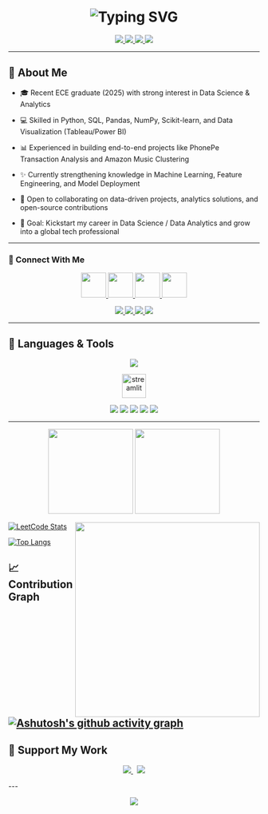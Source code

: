 <!-- Profile Header -->
<h1 align="center">
  <img src="https://readme-typing-svg.herokuapp.com?font=Fira+Code&size=28&pause=1000&color=A230ED&center=true&vCenter=true&width=600&lines=Hi+👋,+I'm+Vinothkumar;Data+Science+%7C+ML+%7C+AI;Passionate+about+Tech+%26+Innovation" alt="Typing SVG">
</h1>

<p align="center">
  <a href="https://github.com/vinothkumar" target="_blank">
    <img src="https://img.shields.io/badge/-Data%20Science-9D4EDD?style=for-the-badge&logo=python&logoColor=white" />
  </a>
  <a href="https://www.linkedin.com/in/vinothkumar" target="_blank">
    <img src="https://img.shields.io/badge/-Machine%20Learning-7B2CBF?style=for-the-badge&logo=scikitlearn&logoColor=white" />
  </a>
  <a href="https://vinothkumar-portfolio.com" target="_blank">
    <img src="https://img.shields.io/badge/-Full%20Stack-8A2BE2?style=for-the-badge&logo=react&logoColor=white" />
  </a>
  <a href="https://buymeacoffee.com/vinodatasc4" target="_blank">
    <img src="https://img.shields.io/badge/-Support%20Me-F7DF1E?style=for-the-badge&logo=buymeacoffee&logoColor=black" />
  </a>
</p>

---

## 💫 About Me

- 🎓 Recent ECE graduate (2025) with strong interest in Data Science & Analytics

- 💻 Skilled in Python, SQL, Pandas, NumPy, Scikit-learn, and Data Visualization (Tableau/Power BI)

- 📊 Experienced in building end-to-end projects like PhonePe Transaction Analysis and Amazon Music Clustering

- ✨ Currently strengthening knowledge in Machine Learning, Feature Engineering, and Model Deployment

- 🤝 Open to collaborating on data-driven projects, analytics solutions, and open-source contributions

- 🎯 Goal: Kickstart my career in Data Science / Data Analytics and grow into a global tech professional

---
### 🔗 Connect With Me

<p align="center">
  <a href="mailto:yourmail@gmail.com">
    <img src="https://skillicons.dev/icons?i=gmail" width="50" />
  </a>
  <a href="https://www.linkedin.com/in/your-linkedin/">
    <img src="https://skillicons.dev/icons?i=linkedin" width="50" />
  </a>
  <a href="https://github.com/YOUR_USERNAME">
    <img src="https://skillicons.dev/icons?i=github" width="50" />
  </a>
  <a href="https://twitter.com/your-twitter">
    <img src="https://skillicons.dev/icons?i=twitter" width="50" />
  </a>
</p>

<p align="center">
   <a href="mailto:YOUR_EMAIL" target="_blank">
    <img src="https://img.shields.io/badge/Email-Say%20Hi-9D4EDD?style=for-the-badge&logo=gmail" />
  </a>
  <a href="https://linkedin.com/in/YOUR_LINKEDIN" target="_blank">
    <img src="https://img.shields.io/badge/LinkedIn-Connect-7B2CBF?style=for-the-badge&logo=linkedin" />
  </a>
  <a href="https://twitter.com/YOUR_TWITTER" target="_blank">
    <img src="https://img.shields.io/badge/Twitter-Follow-8A2BE2?style=for-the-badge&logo=twitter" />
  </a>
  <a href="https://youtube.com/YOUR_YOUTUBE" target="_blank">
    <img src="https://img.shields.io/badge/YouTube-Subscribe-7B2CBF?style=for-the-badge&logo=youtube" />
  </a>
</p>


---

## 🧰 Languages & Tools
<p align="center">
  <img src="https://skillicons.dev/icons?i=python,react,pytorch,tensorflow,git,github,mysql,postgres,anaconda,aws,vscode&theme=dark" />
</p>

<p align="center">
  <img width="48" height="48" src="https://img.icons8.com/color/48/streamlit.png" alt="streamlit"/>
</p>


<!-- Skills Badges -->
<!--## <span style="color:#A230ED">🚀 Skills & Tools</span>-->

<p align="center">
  <img src="https://img.shields.io/badge/Python-A230ED?style=for-the-badge&logo=python&logoColor=white" />
  <img src="https://img.shields.io/badge/SQL-A230ED?style=for-the-badge&logo=mysql&logoColor=white" />
  <img src="https://img.shields.io/badge/Machine%20Learning-A230ED?style=for-the-badge&logo=scikitlearn&logoColor=white" />
  <img src="https://img.shields.io/badge/Data%20Visualization-A230ED?style=for-the-badge&logo=tableau&logoColor=white" />
  <img src="https://img.shields.io/badge/Streamlit-A230ED?style=for-the-badge&logo=streamlit&logoColor=white" />
</p>

---

<!-- GitHub Stats -->
<!--## <span style="color:#A230ED">📊 GitHub Analytics</span>-->
<p align="center">
  <img src="https://github-readme-stats.vercel.app/api?username=vinothkumar&show_icons=true&theme=radical&title_color=A230ED&icon_color=A230ED&text_color=ffffff&bg_color=0d1117" height="170" />
  <img src="https://github-readme-streak-stats.herokuapp.com/?user=vinothkumar&theme=radical&ring=A230ED&fire=A230ED&currStreakLabel=A230ED" height="170" />
</p>


<!-- image  -->
<img align="right" width="370" height="390" src="https://i.pinimg.com/originals/47/f0/34/47f0342cec72b800463bf003eac1257e.gif">

<!-- leetcode stats -->
[![LeetCode Stats](https://leetcard.jacoblin.cool/vinozzxx?theme=dark&font=Noto%20Sans%20Kannada&ext=activity&width=570&height=50)](https://leetcode.com/u/vinozzxx/)


<!-- top language using -->
[![Top Langs](https://github-readme-stats.vercel.app/api/top-langs/?username=vinozzxx&theme=radical)](https://github.com/anuraghazra/github-readme-stats)


## 📈 Contribution Graph

[![Ashutosh's github activity graph](https://github-readme-activity-graph.vercel.app/graph?username=vinozzxx&bg_color=000000&color=c252ff&line=e14dff&point=ffffff&area=true&hide_border=true)](https://github.com/ashutosh00710/github-readme-activity-graph)
---

## 💜 Support My Work
<p align="center">
  <a href="https://www.buymeacoffee.com/YOUR_LINK" target="_blank">
    <img src="https://img.shields.io/badge/Buy%20Me%20a%20Coffee-☕-7B2CBF?style=for-the-badge" />
  </a>
  &nbsp;
  <a href="https://github.com/sponsors/YOUR_USERNAME" target="_blank">
    <img src="https://img.shields.io/badge/Sponsor-💜-8A2BE2?style=for-the-badge" />
  </a>
</p>
---
<p align="center">
  <img src="https://capsule-render.vercel.app/api?type=waving&height=100&color=7B2CBF&section=footer"/>
</p>

